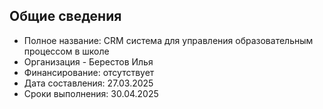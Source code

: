 ## Общие cведения

- Полное название: CRM система для управления образовательным процессом в школе
- Организация - Берестов Илья
- Финансирование: отсутствует
- Дата составления: 27.03.2025
- Сроки выполнения: 30.04.2025